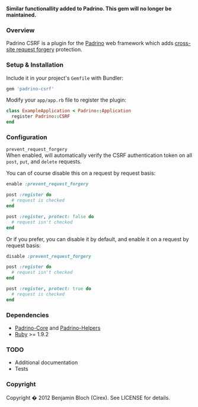 **Similar functionallity added to Padrino. This gem will no longer be maintained.**

### Overview

Padrino CSRF is a plugin for the [Padrino](https://github.com/padrino/padrino-framework) web framework which adds [cross-site request forgery](http://en.wikipedia.org/wiki/Cross-site_request_forgery) protection.

### Setup & Installation

Include it in your project's `Gemfile` with Bundler:

``` ruby
gem 'padrino-csrf'
```

Modify your `app/app.rb` file to register the plugin:

``` ruby
class ExampleApplication < Padrino::Application
  register Padrino::CSRF
end
```

### Configuration

`prevent_request_forgery`  
When enabled, will automatically verify the CSRF authentication token on all `post`, `put`, and `delete` requests.

You can of course disable this on a request by request basis:

``` ruby
enable :prevent_request_forgery

post :register do
  # request is checked
end

post :register, protect: false do
  # request isn't checked
end
```

Or if you prefer, you can disable it by default, and enable it on a request by request basis:

``` ruby
disable :prevent_request_forgery

post :register do
  # request isn't checked
end

post :register, protect: true do
  # request is checked
end
```

### Dependencies

* [Padrino-Core](https://github.com/padrino/padrino-framework) and [Padrino-Helpers](https://github.com/padrino/padrino-framework)
* [Ruby](http://www.ruby-lang.org/en) >= 1.9.2

### TODO

* Additional documentation
* Tests

### Copyright

Copyright � 2012 Benjamin Bloch (Cirex). See LICENSE for details.
